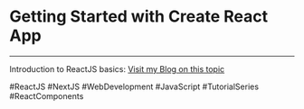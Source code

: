 # Getting Started with Create React App
---

Introduction to ReactJS basics: [Visit my Blog on this topic](https://medium.com/@prajwald2627/unleashing-the-potential-of-reactjs-nextjs-chapter-01-introduction-to-reactjs-a6fafa856e42)

#ReactJS #NextJS #WebDevelopment #JavaScript #TutorialSeries #ReactComponents
